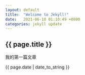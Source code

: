 ```yaml
---
layout: default
title:  "Welcome to Jekyll!"
date:   2021-06-10 01:10:49 +0800
categories: jekyll update
---
```


<h2>{{ page.title }}</h2>

<p>我的第一篇文章</p>

<p>{{ page.date | date_to_string }}</p>
